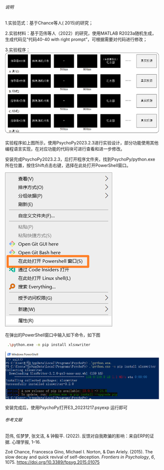 ###### 说明

1.实验范式：基于Chance等人( 2015)的研究；

2.实验材料：基于范伟等人（2022）的研究，使用MATLAB R2023a随机生成，生成代码见“代码40-40 with right prompt”，可根据需要对代码进行修改；

3.实验程序：                               ![image-20240610143610823](./readme.assets/image-20240610143610823-1718003543579-1.png)

实验程序如上图所示，使用PsychoPy2023.2.3进行实验设计，部分功能使用其他编程语言实现，在对应功能的代码块可进行查看和进一步修改。

安装完成PsychoPy2023.2.3，后打开程序文件夹，找到PsychoPy/python.exe所在位置，按住Shift点击右键，选择在此处打开PowerShell窗口。

![image-20240610150403469](./readme.assets/image-20240610150403469-1718003577060-4.png)

在弹出的PowerShell窗口中输入如下命令，如下图

```bash
 .\python.exe -m pip install xlsxwriter
```

![image-20240610150515765](./readme.assets/image-20240610150515765-1718003580330-6.png)

安装完成后，使用PsychoPy打开E3_20231217.psyexp 运行即可

###### 参考文献

范伟, 任梦梦, 张文洁, & 钟毅平. (2022). 反馈对自我欺骗的影响：来自ERP的证据. 心理学报, 1–16. 

Zoë Chance, Francesca Gino, Michael I. Norton, & Dan Ariely. (2015). The slow decay and quick revival of self-deception. *Frontiers in Psychology*, *6*, 1075. https://doi.org/10.3389/fpsyg.2015.01075